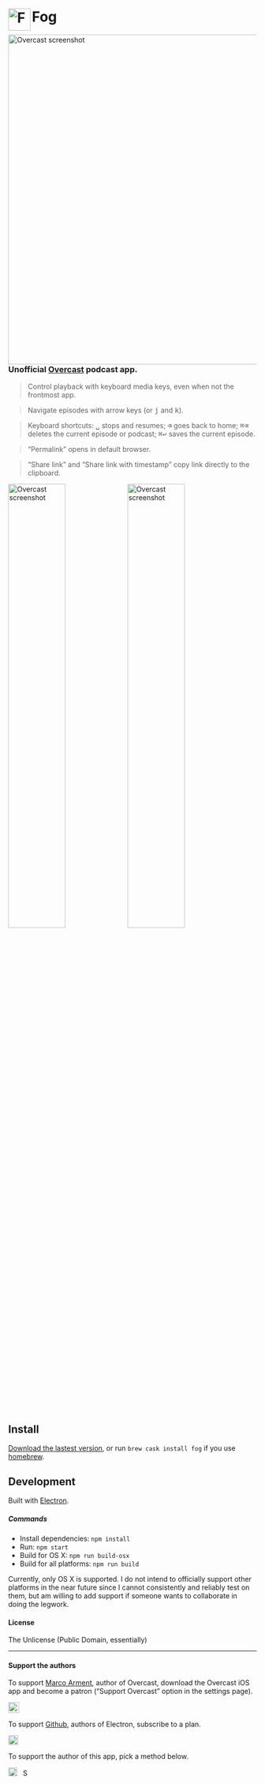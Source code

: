 # <img src='http://i.imgur.com/bV22rrd.png' width='45' align='left' alt='Fog logo'>Fog

<img src='http://i.imgur.com/5pVpnMe.png' height='668' align='left' alt='Overcast screenshot'>

### Unofficial [Overcast](https://overcast.fm/) podcast app.

> Control playback with keyboard media keys, even when not the frontmost app.

> Navigate episodes with arrow keys (or <kbd>j</kbd> and <kbd>k</kbd>).

> Keyboard shortcuts: <kbd>␣</kbd> stops and resumes; <kbd>⌫</kbd> goes back to home; <kbd>⌘</kbd><kbd>⌫</kbd> deletes the current episode or podcast; <kbd>⌘</kbd><kbd>↩</kbd> saves the current episode.

> “Permalink” opens in default browser.

> “Share link” and “Share link with timestamp” copy link directly to the clipboard.

<img src='http://i.imgur.com/6robqC6.png' width='48%' alt='Overcast screenshot'><img src='http://i.imgur.com/kQDjbcj.png' width='48%' alt='Overcast screenshot'>

## Install

[Download the lastest version](https://github.com/vitorgalvao/fog/releases), or run `brew cask install fog` if you use [homebrew](http://brew.sh/).

## Development

Built with [Electron](http://electron.atom.io).

##### Commands

- Install dependencies: `npm install`
- Run: `npm start`
- Build for OS X: `npm run build-osx`
- Build for all platforms: `npm run build`

Currently, only OS X is supported. I do not intend to officially support other platforms in the near future since I cannot consistently and reliably test on them, but am willing to add support if someone wants to collaborate in doing the legwork.

#### License

The Unlicense (Public Domain, essentially)

---

#### Support the authors

To support [Marco Arment](http://www.marco.org/), author of Overcast, download the Overcast iOS app and become a patron (“Support Overcast” option in the settings page).

[<img src='https://upload.wikimedia.org/wikipedia/commons/3/3c/Download_on_the_App_Store_Badge.svg' height='22' alt='Download Overcast on the App Store'>](https://itunes.apple.com/us/app/overcast-podcast-player/id888422857?mt=8)

To support [Github](https://github.com/), authors of Electron, subscribe to a plan.

[<img src='https://upload.wikimedia.org/wikipedia/commons/9/91/Octicons-mark-github.svg' height='20' alt='Subscribe to Githb plan'>](https://github.com/pricing)

To support the author of this app, pick a method below.

[<img src='https://upload.wikimedia.org/wikipedia/commons/5/53/PayPal_2014_logo.svg' height='18' alt='Support via Paypal'>](https://www.paypal.com/cgi-bin/webscr?cmd=_xclick&business=hgdesigns%40gmail%2ecom&item_name=Tip%20for%20vitorgalvao&currency_code=EUR)&nbsp;&nbsp;
[<img src='https://upload.wikimedia.org/wikipedia/commons/c/c5/Bitcoin_logo.svg' height='15' alt='Support via Bitcoin'>](https://dl.dropboxusercontent.com/s/n8k06vxyver48yf/bitcoin_tip_jar.html)
